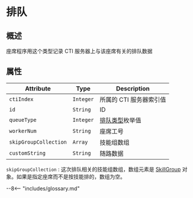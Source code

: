 # 排队

## 概述

座席程序用这个类型记录 CTI 服务器上与该座席有关的排队数据

## 属性

| Attribute             | Type      | Description             |
| --------------------- | --------- | ----------------------- |
| `ctiIndex`            | `Integer` | 所属的 CTI 服务器索引值 |
| `id`                  | `String`  | ID                      |
| `queueType`           | `Integer` | [排队类型][]枚举值      |
| `workerNum`           | `String`  | 座席工号                |
| `skipGroupCollection` | `Array`   | 技能组数组              |
| `customString`        | `String`  | 随路数据                |

`skipGroupCollection`
: 这次排队相关的技能组数组，数组元素是 [SkillGroup][] 对象。如果是指定座席而不是按技能排的，数组为空。

[排队类型]: enums.md#排队类型
[skillgroup]: skill_group.md

--8<-- "includes/glossary.md"

